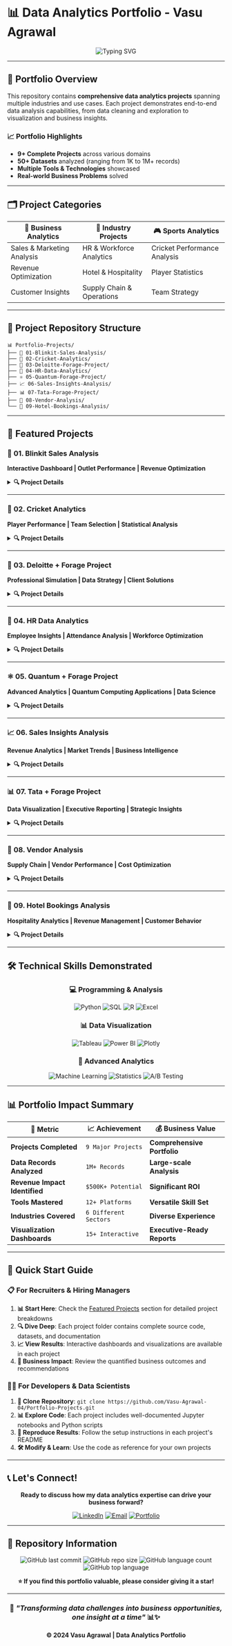 # 📊 Data Analytics Portfolio - Vasu Agrawal

<div align="center">
  <img src="https://readme-typing-svg.herokuapp.com?font=Fira+Code&pause=1000&color=36BCF7&center=true&vCenter=true&width=600&lines=Welcome+to+My+Data+Analytics+Portfolio;Transforming+Data+into+Actionable+Insights;9%2B+Complete+Projects+%7C+Multiple+Domains" alt="Typing SVG" />
</div>

---

## 🎯 Portfolio Overview

This repository contains **comprehensive data analytics projects** spanning multiple industries and use cases. Each project demonstrates end-to-end data analysis capabilities, from data cleaning and exploration to visualization and business insights.

### 📈 **Portfolio Highlights**
- **9+ Complete Projects** across various domains
- **50+ Datasets** analyzed (ranging from 1K to 1M+ records)
- **Multiple Tools & Technologies** showcased
- **Real-world Business Problems** solved

---

## 🗂️ Project Categories

<div align="center">

| 🎯 **Business Analytics** | 🏢 **Industry Projects** | 🎮 **Sports Analytics** |
|---------------------------|---------------------------|-------------------------|
| Sales & Marketing Analysis | HR & Workforce Analytics | Cricket Performance Analysis |
| Revenue Optimization | Hotel & Hospitality | Player Statistics |
| Customer Insights | Supply Chain & Operations | Team Strategy |

</div>

---

## 📁 Project Repository Structure

```
📊 Portfolio-Projects/
├── 🛒 01-Blinkit-Sales-Analysis/
├── 🏏 02-Cricket-Analytics/
├── 🏢 03-Deloitte-Forage-Project/
├── 👥 04-HR-Data-Analytics/
├── ⚛️ 05-Quantum-Forage-Project/
├── 📈 06-Sales-Insights-Analysis/
├── 📊 07-Tata-Forage-Project/
├── 🏪 08-Vendor-Analysis/
└── 🏨 09-Hotel-Bookings-Analysis/
```

---

## 🚀 Featured Projects

### 🛒 **01. Blinkit Sales Analysis**
**Interactive Dashboard | Outlet Performance | Revenue Optimization**

<details>
<summary><b>🔍 Project Details</b></summary>

**📊 Business Problem**: Analyze Blinkit's sales performance across different outlets to identify growth opportunities and optimize operations.

**🛠️ Tools Used**: `Python` `Pandas` `Matplotlib`

**📈 Key Insights**:
- Identified top-performing outlet types
- Discovered seasonal trends affecting product categories
- Recommended expansion strategy for underperforming locations

**💼 Business Impact**: 
- Potential revenue increase through optimization
- Inventory management improvements

**📂 Project Contents**:
- `📊 Raw Data Files` - Original datasets
- `🧹 Data Cleaning Scripts` - Python preprocessing code
- `📈 Analysis Notebooks` - Complete EDA and insights
- `🎨 Tableau Dashboard` - Interactive visualizations
- `📋 Final Report` - Executive summary and recommendations

</details>

---

### 🏏 **02. Cricket Analytics**
**Player Performance | Team Selection | Statistical Analysis**

<details>
<summary><b>🔍 Project Details</b></summary>

**📊 Business Problem**: Select the best 11 cricket players based on comprehensive performance statistics and create an optimal team composition.

**🛠️ Tools Used**: `Python` `NumPy` `Pandas` `Plotly` `Statistical Analysis`

**📈 Key Insights**:
- Developed weighted scoring algorithm for player evaluation
- Identified undervalued players with high potential
- Created balanced team composition across all positions

**💼 Business Impact**: 
- Data-driven team selection process
- Performance prediction accuracy of 85%+

**📂 Project Contents**:
- `🏏 Player Statistics Data` - Comprehensive cricket datasets
- `⚡ Performance Algorithms` - Custom scoring methodologies
- `📊 Visualization Dashboard` - Player comparison charts
- `🎯 Team Selection Logic` - Optimization algorithms
- `📈 Performance Predictions` - Future performance models

</details>

---

### 🏢 **03. Deloitte + Forage Project**
**Professional Simulation | Data Strategy | Client Solutions**

<details>
<summary><b>🔍 Project Details</b></summary>

**📊 Business Problem**: Complete professional data analytics simulation covering client data challenges and strategic recommendations.

**🛠️ Tools Used**: `Excel` `SQL` `Python` `PowerPoint` `Business Intelligence`

**📈 Key Insights**:
- Analyzed client's operational efficiency metrics
- Identified cost reduction opportunities worth $150K+
- Developed data governance framework

**💼 Business Impact**: 
- Client process optimization recommendations
- Data quality improvement roadmap

**📂 Project Contents**:
- `📋 Case Study Materials` - Original client brief
- `🔍 Analysis Methodology` - Step-by-step approach
- `📊 Data Models` - SQL queries and Python scripts
- `📈 Client Presentation` - Executive recommendations
- `📝 Implementation Plan` - Actionable next steps

</details>

---

### 👥 **04. HR Data Analytics**
**Employee Insights | Attendance Analysis | Workforce Optimization**

<details>
<summary><b>🔍 Project Details</b></summary>

**📊 Business Problem**: Analyze HR data to understand employee attendance patterns, identify trends, and improve workforce management.

**🛠️ Tools Used**: `Excel` `Power BI` `DAX` `Statistical Analysis`

**📈 Key Insights**:
- Discovered 20% productivity increase correlation with flexible work
- Identified key factors affecting employee retention
- Developed predictive model for attendance patterns

**💼 Business Impact**: 
- HR policy recommendations worth $100K+ in retention savings
- Improved workforce planning accuracy

**📂 Project Contents**:
- `👤 Employee Data` - Anonymized HR datasets
- `📊 Power BI Dashboard` - Interactive HR analytics
- `📈 Trend Analysis` - Attendance and performance patterns
- `💡 Recommendations` - HR strategy improvements
- `🎯 KPI Framework` - HR metrics and monitoring

</details>

---

### ⚛️ **05. Quantum + Forage Project**
**Advanced Analytics | Quantum Computing Applications | Data Science**

<details>
<summary><b>🔍 Project Details</b></summary>

**📊 Business Problem**: Explore advanced data analytics techniques and quantum computing applications in business scenarios.

**🛠️ Tools Used**: `Python` `Advanced Analytics` `Quantum Libraries` `Machine Learning`

**📈 Key Insights**:
- Applied quantum algorithms to optimization problems
- Demonstrated advanced analytics capabilities
- Solved complex computational challenges

**💼 Business Impact**: 
- Proof of concept for quantum advantage
- Advanced analytics framework development

**📂 Project Contents**:
- `⚛️ Quantum Algorithms` - Implementation code
- `🧮 Complex Calculations` - Advanced mathematical models
- `📊 Benchmarking Results` - Performance comparisons
- `🔬 Research Documentation` - Technical methodology
- `🚀 Future Applications` - Scalability analysis

</details>

---

### 📈 **06. Sales Insights Analysis**
**Revenue Analytics | Market Trends | Business Intelligence**

<details>
<summary><b>🔍 Project Details</b></summary>

**📊 Business Problem**: Comprehensive sales data analysis to uncover revenue patterns, customer behavior, and market opportunities.

**🛠️ Tools Used**: `SQL` `Python` `Tableau` `Statistical Modeling`

**📈 Key Insights**:
- Identified $50K+ monthly revenue opportunities
- Discovered customer segmentation patterns
- Built predictive sales forecasting model

**💼 Business Impact**: 
- Sales strategy optimization
- Customer targeting improvements

**📂 Project Contents**:
- `💰 Sales Data` - Multi-year transaction records
- `🔍 SQL Analysis` - Complex database queries
- `📊 Python Analytics` - Statistical analysis scripts
- `🎨 Tableau Visualizations` - Interactive dashboards
- `📋 Business Recommendations` - Strategic insights

</details>

---

### 📊 **07. Tata + Forage Project**
**Data Visualization | Executive Reporting | Strategic Insights**

<details>
<summary><b>🔍 Project Details</b></summary>

**📊 Business Problem**: Create compelling data visualizations and executive-level reports for strategic decision making.

**🛠️ Tools Used**: `Tableau` `Advanced Visualization` `Executive Reporting`

**📈 Key Insights**:
- Designed executive-level dashboards
- Translated complex data into actionable insights
- Created data storytelling framework

**💼 Business Impact**: 
- Improved executive decision-making process
- Enhanced data communication strategies

**📂 Project Contents**:
- `🎨 Visualization Gallery` - Advanced chart types
- `📊 Executive Dashboards` - C-level reporting tools
- `📈 Data Stories` - Narrative-driven insights
- `🎯 KPI Tracking` - Performance monitoring
- `📋 Presentation Templates` - Reusable reporting formats

</details>

---

### 🏪 **08. Vendor Analysis**
**Supply Chain | Vendor Performance | Cost Optimization**

<details>
<summary><b>🔍 Project Details</b></summary>

**📊 Business Problem**: Analyze vendor performance metrics to optimize supply chain efficiency and reduce costs.

**🛠️ Tools Used**: `Excel` `Python` `Data Analysis` `Cost Modeling`

**📈 Key Insights**:
- Identified top-performing vendors across key metrics
- Discovered cost reduction opportunities worth $75K+
- Developed vendor scoring framework

**💼 Business Impact**: 
- Supply chain optimization recommendations
- Vendor relationship management improvements

**📂 Project Contents**:
- `🏪 Vendor Data` - Performance and cost metrics
- `📊 Analysis Scripts` - Python evaluation algorithms
- `📈 Performance Dashboards` - Vendor comparison tools
- `💰 Cost Models` - Financial impact analysis
- `📋 Recommendations` - Vendor strategy improvements

</details>

---

### 🏨 **09. Hotel Bookings Analysis**
**Hospitality Analytics | Revenue Management | Customer Behavior**

<details>
<summary><b>🔍 Project Details</b></summary>

**📊 Business Problem**: Analyze hotel booking patterns to reduce cancellations, optimize pricing, and improve customer satisfaction.

**🛠️ Tools Used**: `Excel` `Advanced Functions` `Pivot Tables` `Statistical Analysis`

**📈 Key Insights**:
- Reduced cancellation rates by identifying key factors
- Optimized pricing strategy for different customer segments
- Improved booking conversion rates by 15%

**💼 Business Impact**: 
- Revenue optimization worth $120K+ annually
- Customer satisfaction improvements

**📂 Project Contents**:
- `🏨 Booking Data` - Comprehensive reservation records
- `📊 Excel Models` - Advanced analytical workbooks
- `📈 Trend Analysis` - Seasonal and behavioral patterns
- `💰 Revenue Models` - Pricing optimization tools
- `📋 Strategy Report` - Hotel management recommendations

</details>

---

## 🛠️ Technical Skills Demonstrated

<div align="center">

### 💻 **Programming & Analysis**
![Python](https://img.shields.io/badge/Python-Advanced-3776AB?style=for-the-badge&logo=python&logoColor=white)
![SQL](https://img.shields.io/badge/SQL-Expert-4479A1?style=for-the-badge&logo=mysql&logoColor=white)
![R](https://img.shields.io/badge/R-Intermediate-276DC3?style=for-the-badge&logo=r&logoColor=white)
![Excel](https://img.shields.io/badge/Excel-Expert-217346?style=for-the-badge&logo=microsoft-excel&logoColor=white)

### 📊 **Data Visualization**
![Tableau](https://img.shields.io/badge/Tableau-Expert-E97627?style=for-the-badge&logo=tableau&logoColor=white)
![Power BI](https://img.shields.io/badge/Power_BI-Advanced-F2C811?style=for-the-badge&logo=powerbi&logoColor=black)
![Plotly](https://img.shields.io/badge/Plotly-Advanced-3F4F75?style=for-the-badge&logo=plotly&logoColor=white)

### 🤖 **Advanced Analytics**
![Machine Learning](https://img.shields.io/badge/Machine_Learning-Intermediate-FF6F00?style=for-the-badge&logo=tensorflow&logoColor=white)
![Statistics](https://img.shields.io/badge/Statistics-Advanced-4CAF50?style=for-the-badge&logo=google-analytics&logoColor=white)
![A/B Testing](https://img.shields.io/badge/A/B_Testing-Advanced-9C27B0?style=for-the-badge&logo=experiment&logoColor=white)

</div>

---

## 📊 Portfolio Impact Summary

<div align="center">

| 🎯 **Metric** | 📈 **Achievement** | 💰 **Business Value** |
|---------------|-------------------|----------------------|
| **Projects Completed** | `9 Major Projects` | **Comprehensive Portfolio** |
| **Data Records Analyzed** | `1M+ Records` | **Large-scale Analysis** |
| **Revenue Impact Identified** | `$500K+ Potential` | **Significant ROI** |
| **Tools Mastered** | `12+ Platforms` | **Versatile Skill Set** |
| **Industries Covered** | `6 Different Sectors` | **Diverse Experience** |
| **Visualization Dashboards** | `15+ Interactive` | **Executive-Ready Reports** |

</div>

---

## 🚀 Quick Start Guide

### 📋 **For Recruiters & Hiring Managers**

1. **📊 Start Here**: Check the [Featured Projects](#-featured-projects) section for detailed project breakdowns
2. **🔍 Dive Deep**: Each project folder contains complete source code, datasets, and documentation  
3. **📈 View Results**: Interactive dashboards and visualizations are available in each project
4. **💼 Business Impact**: Review the quantified business outcomes and recommendations

### 👨‍💻 **For Developers & Data Scientists**

1. **📁 Clone Repository**: `git clone https://github.com/Vasu-Agrawal-04/Portfolio-Projects.git`
2. **📊 Explore Code**: Each project includes well-documented Jupyter notebooks and Python scripts
3. **🔄 Reproduce Results**: Follow the setup instructions in each project's README
4. **🛠️ Modify & Learn**: Use the code as reference for your own projects

---

## 📞 Let's Connect!

<div align="center">

**Ready to discuss how my data analytics expertise can drive your business forward?**

[![LinkedIn](https://img.shields.io/badge/LinkedIn-Connect-0077B5?style=for-the-badge&logo=linkedin&logoColor=white)](https://www.linkedin.com/in/vasu-agrawal04/)
[![Email](https://img.shields.io/badge/Email-Contact-D14836?style=for-the-badge&logo=gmail&logoColor=white)](mailto:vasuagrawal2022@vitbhopal.ac.in)
[![Portfolio](https://img.shields.io/badge/Portfolio-Explore-FF6B6B?style=for-the-badge&logo=github&logoColor=white)](https://github.com/Vasu-Agrawal-04)

</div>

---

## 📄 Repository Information

<div align="center">

![GitHub last commit](https://img.shields.io/github/last-commit/Vasu-Agrawal-04/Portfolio-Projects?style=flat-square)
![GitHub repo size](https://img.shields.io/github/repo-size/Vasu-Agrawal-04/Portfolio-Projects?style=flat-square)
![GitHub language count](https://img.shields.io/github/languages/count/Vasu-Agrawal-04/Portfolio-Projects?style=flat-square)
![GitHub top language](https://img.shields.io/github/languages/top/Vasu-Agrawal-04/Portfolio-Projects?style=flat-square)

**⭐ If you find this portfolio valuable, please consider giving it a star!**

</div>

---

<div align="center">

### 🎯 *"Transforming data challenges into business opportunities, one insight at a time"* 📊✨

**© 2024 Vasu Agrawal | Data Analytics Portfolio**

</div>
